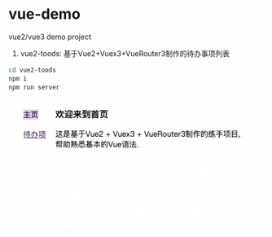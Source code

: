 # vue-demo
vue2/vue3 demo project

1. vue2-toods: 基于Vue2+Vuex3+VueRouter3制作的待办事项列表
```bash
cd vue2-toods
npm i
npm run server
```

![vue2-toods.gif](https://github.com/tswcbyy1107/vue-demo/blob/master/assets/vu2-todos.gif)